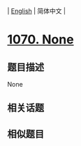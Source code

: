 
| [English](README_EN.md) | 简体中文 |
# [1070. None](https://leetcode-cn.com/problems/product-sales-analysis-iii/)
## 题目描述
None
## 相关话题

## 相似题目

